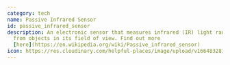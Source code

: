 ```yaml
---
category: tech
name: Passive Infrared Sensor
id: passive_infrared_sensor
description: An electronic sensor that measures infrared (IR) light radiating
  from objects in its field of view. Find out more
  [here](https://en.wikipedia.org/wiki/Passive_infrared_sensor)
icon: https://res.cloudinary.com/helpful-places/image/upload/v1664832813/dtpr-icons/tech/light_aj0xol.svg
---
```

